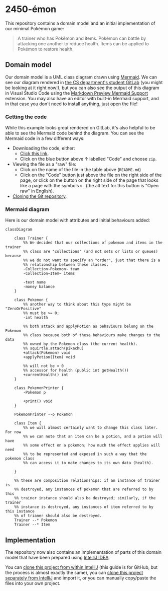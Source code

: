 # 2450-&eacute;mon

This repository contains a domain model and an initial implementation of our
minimal Pok&eacute;mon game:

> A trainer who has Pokémon and items. Pokémon can battle by attacking one
> another to reduce health. Items can be applied to Pokémon to restore health.

## Domain model

Our domain model is a UML class diagram drawn using [Mermaid]. We can see our
diagram rendered in [the CS department's student GitLab] (you might be looking
at it right now!), but you can also see the output of this diagram in Visual
Studio Code using the [Markdown Preview Mermaid Support] extension. You may also
have an editor with built-in Mermaid support, and in that case you don't need to
install anything, just open the file!

### Getting the code

While this example looks great rendered on GitLab, it's also helpful to be able
to see the Mermaid code behind the diagram. You can see the Mermaid code in a
few different ways:

* Downloading the code, either:
    * [Click this
      link](https://code.cs.umanitoba.ca/comp2450-fall2025/2450-emon/-/raw/main/README.md?ref_type=heads&inline=false).
    * Click on the blue button above &uarr; labelled "Code" and choose `zip`.
* Viewing the file as a "raw" file:
    * Click on the name of the file in the table above (`README.md`)
    * Click on the "Code" button just above the file on the right side of the
      page, or click on the button on the right side of the page that looks like
      a page with the symbols `>_` (the alt text for this button is "Open raw"
      in English).
* [Cloning the Git repository].

[Cloning the Git repository]: https://toolsntechniques.ca/topic03/topic-3.html#cloning-a-repository

### Mermaid diagram

Here is our domain model with attributes and initial behaviours added:

```mermaid
classDiagram

    class Trainer {
        %% We decided that our collections of pokemon and items in the trainer
        %% class are "collections" (and not sets or lists or queues) because 
        %% we do not want to specify an "order", just that there is a
        %% relationship between these classes.
        -Collection~Pokemon~ team
        -Collection~Item~ items

        -text name
        -money balance
    }

    class Pokemon {
        %% another way to think about this type might be "ZeroOrPositive"
        %% must be >= 0;
        -int health
        
        %% both attack and applyPotion as behaviours belong on the Pokemon
        %% class because both of these behaviours make changes to the data
        %% owned by the Pokemon class (the current health).
        %% squirtle.attach(pikachu)
        +attack(Pokemon) void
        +applyPotion(Item) void
        
        %% will not be < 0
        %% accessor for health (public int getHealth())
        +currentHealth() int
    }
    
    class PokemonPrinter {
        -Pokemon p
        
        +print() void
    }
    
    PokemonPrinter --o Pokemon

    class Item {
        %% we will almost certainly want to change this class later. For now
        %% we can note that an item can be a potion, and a potion will have
        %% some effect on a pokemon; how much the effect applies will need
        %% to be represented and exposed in such a way that the pokemon class
        %% can access it to make changes to its own data (health).

    }

    %% these are composition relationships: if an instance of trainer is
    %% destroyed, any instances of pokemon that are referred to by this
    %% trainer instance should also be destroyed; similarly, if the trainer
    %% instance is destroyed, any instances of item referred to by this instance
    %% of trianer should also be destroyed.
    Trainer --* Pokemon
    Trainer --* Item
```

[Mermaid]: https://mermaid.js.org/syntax/classDiagram.html
[Markdown Preview Mermaid Support]: https://marketplace.visualstudio.com/items?itemName=bierner.markdown-mermaid
[the CS department's student GitLab]: https://code.cs.umanitoba.ca

## Implementation

The repository now also contains an implementation of parts of this domain model
that have been prepared using [IntelliJ IDEA].

You can [clone this project from within IntelliJ] (this guide is for GitHub, but
the process is almost exactly the same), you can [clone this project separately
from IntelliJ] and import it, or you can manually copy/paste the files into your
own project.

[IntelliJ IDEA]: https://www.jetbrains.com/idea/
[clone this project from within IntelliJ]: https://blog.jetbrains.com/idea/2020/10/clone-a-project-from-github/
[clone this project separately from IntelliJ]: https://toolsntechniques.ca/topic03/topic-3.html#cloning-a-repository
